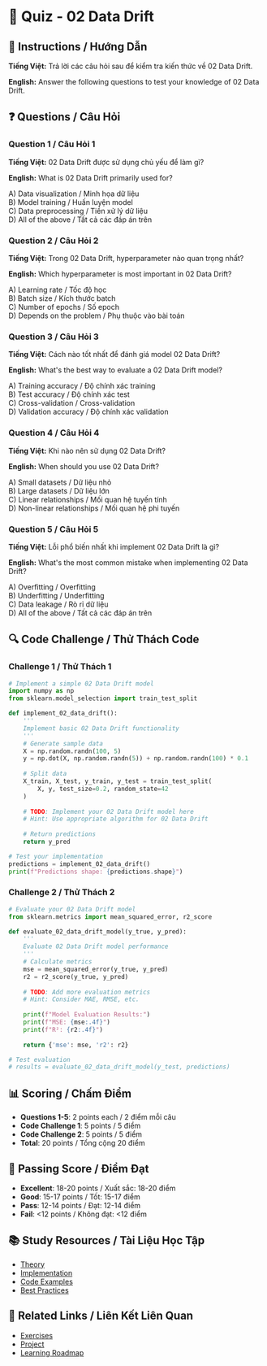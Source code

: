 # 🧠 Quiz - 02 Data Drift

## 📝 Instructions / Hướng Dẫn

**Tiếng Việt:** Trả lời các câu hỏi sau để kiểm tra kiến thức về 02 Data Drift.

**English:** Answer the following questions to test your knowledge of 02 Data Drift.

## ❓ Questions / Câu Hỏi

### Question 1 / Câu Hỏi 1
**Tiếng Việt:** 02 Data Drift được sử dụng chủ yếu để làm gì?

**English:** What is 02 Data Drift primarily used for?

A) Data visualization / Minh họa dữ liệu  
B) Model training / Huấn luyện model  
C) Data preprocessing / Tiền xử lý dữ liệu  
D) All of the above / Tất cả các đáp án trên

### Question 2 / Câu Hỏi 2
**Tiếng Việt:** Trong 02 Data Drift, hyperparameter nào quan trọng nhất?

**English:** Which hyperparameter is most important in 02 Data Drift?

A) Learning rate / Tốc độ học  
B) Batch size / Kích thước batch  
C) Number of epochs / Số epoch  
D) Depends on the problem / Phụ thuộc vào bài toán

### Question 3 / Câu Hỏi 3
**Tiếng Việt:** Cách nào tốt nhất để đánh giá model 02 Data Drift?

**English:** What's the best way to evaluate a 02 Data Drift model?

A) Training accuracy / Độ chính xác training  
B) Test accuracy / Độ chính xác test  
C) Cross-validation / Cross-validation  
D) Validation accuracy / Độ chính xác validation

### Question 4 / Câu Hỏi 4
**Tiếng Việt:** Khi nào nên sử dụng 02 Data Drift?

**English:** When should you use 02 Data Drift?

A) Small datasets / Dữ liệu nhỏ  
B) Large datasets / Dữ liệu lớn  
C) Linear relationships / Mối quan hệ tuyến tính  
D) Non-linear relationships / Mối quan hệ phi tuyến

### Question 5 / Câu Hỏi 5
**Tiếng Việt:** Lỗi phổ biến nhất khi implement 02 Data Drift là gì?

**English:** What's the most common mistake when implementing 02 Data Drift?

A) Overfitting / Overfitting  
B) Underfitting / Underfitting  
C) Data leakage / Rò rỉ dữ liệu  
D) All of the above / Tất cả các đáp án trên

## 🔍 Code Challenge / Thử Thách Code

### Challenge 1 / Thử Thách 1
```python
# Implement a simple 02 Data Drift model
import numpy as np
from sklearn.model_selection import train_test_split

def implement_02_data_drift():
    '''
    Implement basic 02 Data Drift functionality
    '''
    # Generate sample data
    X = np.random.randn(100, 5)
    y = np.dot(X, np.random.randn(5)) + np.random.randn(100) * 0.1
    
    # Split data
    X_train, X_test, y_train, y_test = train_test_split(
        X, y, test_size=0.2, random_state=42
    )
    
    # TODO: Implement your 02 Data Drift model here
    # Hint: Use appropriate algorithm for 02 Data Drift
    
    # Return predictions
    return y_pred

# Test your implementation
predictions = implement_02_data_drift()
print(f"Predictions shape: {predictions.shape}")
```

### Challenge 2 / Thử Thách 2
```python
# Evaluate your 02 Data Drift model
from sklearn.metrics import mean_squared_error, r2_score

def evaluate_02_data_drift_model(y_true, y_pred):
    '''
    Evaluate 02 Data Drift model performance
    '''
    # Calculate metrics
    mse = mean_squared_error(y_true, y_pred)
    r2 = r2_score(y_true, y_pred)
    
    # TODO: Add more evaluation metrics
    # Hint: Consider MAE, RMSE, etc.
    
    print(f"Model Evaluation Results:")
    print(f"MSE: {mse:.4f}")
    print(f"R²: {r2:.4f}")
    
    return {'mse': mse, 'r2': r2}

# Test evaluation
# results = evaluate_02_data_drift_model(y_test, predictions)
```

## 📊 Scoring / Chấm Điểm

- **Questions 1-5**: 2 points each / 2 điểm mỗi câu
- **Code Challenge 1**: 5 points / 5 điểm
- **Code Challenge 2**: 5 points / 5 điểm
- **Total**: 20 points / Tổng cộng 20 điểm

## 🎯 Passing Score / Điểm Đạt

- **Excellent**: 18-20 points / Xuất sắc: 18-20 điểm
- **Good**: 15-17 points / Tốt: 15-17 điểm  
- **Pass**: 12-14 points / Đạt: 12-14 điểm
- **Fail**: <12 points / Không đạt: <12 điểm

## 📚 Study Resources / Tài Liệu Học Tập

- [Theory](./THEORY_02_data_drift.md)
- [Implementation](./IMPLEMENTATION_02_data_drift.md)
- [Code Examples](./CODE_EXAMPLES_02_data_drift.md)
- [Best Practices](./BEST_PRACTICES_02_data_drift.md)

## 🔗 Related Links / Liên Kết Liên Quan

- [Exercises](./EXERCISES_02_data_drift.md)
- [Project](./PROJECT_02_data_drift.md)
- [Learning Roadmap](./LEARNING_ROADMAP_02_data_drift.md)
